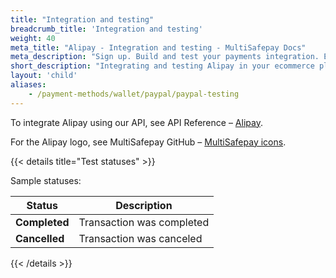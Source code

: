 ```yaml
---
title: "Integration and testing"
breadcrumb_title: 'Integration and testing'
weight: 40
meta_title: "Alipay - Integration and testing - MultiSafepay Docs"
meta_description: "Sign up. Build and test your payments integration. Explore our products and services. Use our API Reference, SDKs, and wrappers. Get support."
short_description: "Integrating and testing Alipay in your ecommerce platform"
layout: 'child'
aliases:
    - /payment-methods/wallet/paypal/paypal-testing
---
```


To integrate Alipay using our API, see API Reference – [Alipay](/api/#alipay).

For the Alipay logo, see MultiSafepay GitHub – [MultiSafepay icons](https://github.com/MultiSafepay/MultiSafepay-icons).

{{< details title="Test statuses" >}}

Sample statuses:

 Status    | Description              |
| --------- | ------------------------ |
| **Completed** | Transaction was completed |
| **Cancelled** | Transaction was canceled |

{{< /details >}}
